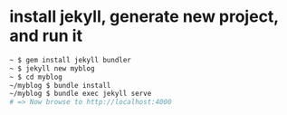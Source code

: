 # install jekyll, generate new project, and run it

```sh
~ $ gem install jekyll bundler
~ $ jekyll new myblog
~ $ cd myblog
~/myblog $ bundle install
~/myblog $ bundle exec jekyll serve
# => Now browse to http://localhost:4000
```


